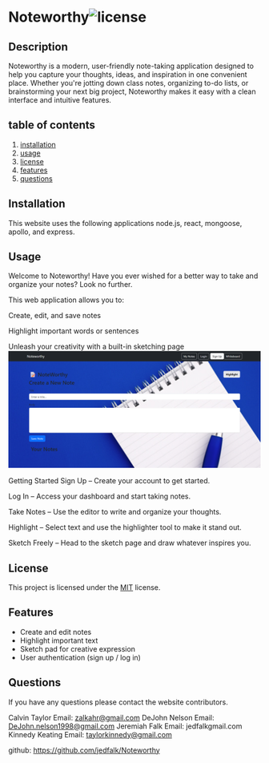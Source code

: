 # Noteworthy![license](https://img.shields.io/badge/license-mit-blue)
 
## Description
Noteworthy is a modern, user-friendly note-taking application designed to help you capture your thoughts, ideas, and inspiration in one convenient place.
Whether you're jotting down class notes, organizing to-do lists, or brainstorming your next big project, Noteworthy makes it easy with a clean interface and intuitive features.

## table of contents
1. [installation](#installation)
2. [usage](#usage)
3. [license](#licence)
4. [features](#features)
5. [questions](#questions)

## Installation
This website uses the following applications node.js, react, mongoose, apollo, and express.


## Usage
Welcome to Noteworthy!
Have you ever wished for a better way to take and organize your notes? Look no further.

This web application allows you to:

Create, edit, and save notes

Highlight important words or sentences

Unleash your creativity with a built-in sketching page
![add notes to website page](./assets/screenshot.png)

Getting Started
Sign Up – Create your account to get started.

Log In – Access your dashboard and start taking notes.

Take Notes – Use the editor to write and organize your thoughts.

Highlight – Select text and use the highlighter tool to make it stand out.

Sketch Freely – Head to the sketch page and draw whatever inspires you.
## License
This project is licensed under the [MIT](https://opensource.org/licenses/MIT) license.

## Features
- Create and edit notes
- Highlight important text
- Sketch pad for creative expression
- User authentication (sign up / log in)


## Questions
If you have any questions please contact the website contributors.

Calvin Taylor Email: zalkahr@gmail.com
DeJohn Nelson Email: DeJohn.nelson1998@gmail.com
Jeremiah Falk Email: jedfalkgmail.com
Kinnedy Keating  Email: taylorkinnedy@gmail.com

github: https://github.com/jedfalk/Noteworthy

  